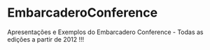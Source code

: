 # EmbarcaderoConference
Apresentações e Exemplos do Embarcadero Conference - Todas as edições a partir de 2012 !!!
